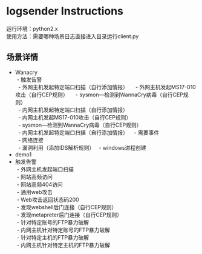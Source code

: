 # logsender Instructions
运行环境：python2.x  
使用方法：需要哪种场景日志直接进入目录运行client.py
## 场景详情
- Wanacry  
  - 触发告警  
   - 外网主机发起特定端口扫描（自行添加情报）  
   - 外网主机发起MS17-010攻击（自行CEP规则）  
   - sysmon—检测到WannaCry病毒（自行CEP规则）  
   - 内网主机发起特定端口扫描（自行添加情报）  
   - 内网主机发起MS17-010攻击（自行CEP规则）  
   - sysmon—检测到WannaCry病毒（自行CEP规则）  
   - 内网主机发起特定端口扫描（自行添加情报）  
  - 需要事件  
   - 网络连接  
   - 漏洞利用（添加IDS解析规则）
   - windows进程创建  
- demo1
 - 触发告警  
  - 外网主机发起端口扫描  
  - 网站高频访问  
  - 网站高频404访问  
  - 通用web攻击  
  - Web攻击返回状态码200  
  - 发现webshell后门连接（自行CEP规则）  
  - 发现metapreter后门连接（自行CEP规则）  
  - 针对特定账号的FTP暴力破解  
  - 内网主机针对特定账号的FTP暴力破解  
  - 针对特定主机的FTP暴力破解  
  - 内网主机针对特定主机的FTP暴力破解

